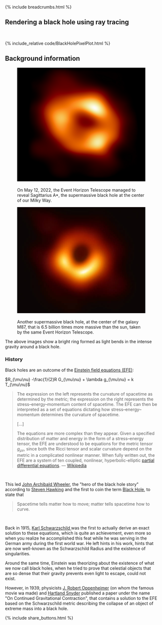 {% include breadcrumbs.html %}

## Rendering a black hole using ray tracing

<div class="header_line"><br/></div>

{% include_relative code/BlackHolePixelPlot.html %}

<p style="clear: both;"></p>

## Background information

<div class="double_image">
  <figure class="left_image">
    <a href="https://cdn.mos.cms.futurecdn.net/F2qM9GBVYhTWeZ9W3C7Eij.jpg.html">
      <img alt="Sagittarius A*" src="../images/sagittarius_a.png"/>
    </a>&nbsp;&nbsp;&nbsp;&nbsp;&nbsp;&nbsp;&nbsp;&nbsp;&nbsp;
    <figcaption>On May 12, 2022, the Event Horizon Telescope managed to reveal Sagittarius A*, 
    the supermassive black hole at the center of our Milky Way.</figcaption>
  </figure>
  <figure class="right_image">
    <a href="https://www.jpl.nasa.gov/edu/resources/teachable-moment/how-scientists-captured-the-first-image-of-a-black-hole/">
      <img alt="Black hole M87" src="../images/galaxy_M87_black_hole.png"/>
    </a>&nbsp;&nbsp;&nbsp;&nbsp;&nbsp;&nbsp;&nbsp;&nbsp;&nbsp;
    <figcaption>Another supermassive black hole, at the center of the galaxy M87, 
    that is 6.5 billion times more massive than the sun, taken 
    by the same Event Horizon Telescope. </figcaption>
  </figure>
</div>
<p style="clear: both;"></p>

The above images show a bright ring formed as light bends in the intense gravity around a black hole.

### History

Black holes are an outcome of the 
[Einstein field equations (EFE)](https://en.wikipedia.org/wiki/Einstein_field_equations):

$R_{\mu\nu} -\frac{1}{2}R G_{\mu\nu} + \lambda g_{\mu\nu} = k T_{\mu\nu}$

<blockquote>
The expression on the left represents the curvature of spacetime as determined by the metric; 
the expression on the right represents the stress–energy–momentum content of spacetime. 
The EFE can then be interpreted as a set of equations dictating how stress–energy–momentum 
determines the curvature of spacetime. 

[&hellip;]

The equations are more complex than they appear. Given a specified distribution of matter and energy 
in the form of a stress–energy tensor, the EFE are understood to be equations for the 
metric tensor $g_{\mu\nu}$, since both the Ricci tensor and scalar curvature depend on 
the metric in a complicated nonlinear manner. When fully written out, the EFE are a 
system of ten coupled, nonlinear, hyperbolic-elliptic 
<a href="https://en.wikipedia.org/wiki/Partial_differential_equation">partial differential equations</a>.
&mdash;
<a href="https://en.wikipedia.org/wiki/Einstein_field_equations">Wikipedia</a>
</blockquote><br/>

This led [John Archibald Wheeler](https://en.wikipedia.org/wiki/John_Archibald_Wheeler), the 
"hero of the black hole story" according to 
[Steven Hawking](https://en.wikipedia.org/wiki/Stephen_Hawking) and the first to
coin the term [Black Hole](https://en.wikipedia.org/wiki/Black_hole), to state that

<blockquote>
Spacetime tells matter how to move; matter tells spacetime how to curve.
</blockquote><br/>

Back in 1915, [Karl Schwarzschild ](https://en.wikipedia.org/wiki/Karl_Schwarzschild) was the first to 
actually derive an exact solution to these equations, which is quite an achievement, 
even more so when you realize he accomplished
this feat while he was serving in the German army during the first world war.
He left hints in his work, hints that are now well-known as the Schwarzschild Radius 
and the existence of singularities.

Around the same time, Einstein was theorizing about the existence of what we now call black holes, when 
he tried to prove that celestial objects that are so dense that their gravity prevents even light to escape, 
could not exist.

However, in 1939, physicists [J. Robert Oppenheimer](https://en.wikipedia.org/wiki/J._Robert_Oppenheimer)
(on whom the famous movie wa made) and [Hartland Snyder](https://en.wikipedia.org/wiki/Hartland_Snyder) 
published a paper under the name "On Continued Gravitational Contraction", that contains a 
solution to the EFE based on the Schwarzschild metric describing the collapse of an object 
of extreme mass into a black hole.


{% include share_buttons.html %}


    

